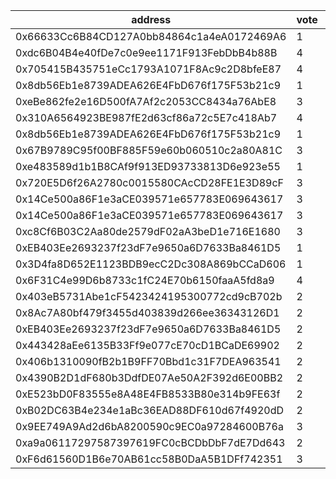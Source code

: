 address|vote|timestamp|signature
---|---|---|---
0x66633Cc6B84CD127A0bb84864c1a4eA0172469A6|1|1602600451|0x8622aff29a89cd23edfa14a521ce20dca88be948188dbcc3587ffc77a9135d58302ed7aa17551651eac504433e472ba5f9a79acd721a0eb15138987267897c051c
0xdc6B04B4e40fDe7c0e9ee1171F913FebDbB4b88B|4|1602600462|0xe1125bfd1513bfaaeae296eaac890d36420f4f06a3982409c096ce07dae411c35c6e722e29eb30e4c068848d6b2727540232bd1af81c60d53f31476cd3283c6e1c
0x705415B435751eCc1793A1071F8Ac9c2D8bfeE87|4|1602600626|0x1040e808393696f76c94ba3a2702d6c5d44dbf42baf6f494742f57e344ff58ed6f49ccfdc7a6c59f42ead68b7e3d3448cdcf8756b41ddd15eaf67e542fc534a21b
0x8db56Eb1e8739ADEA626E4FbD676f175F53b21c9|1|1602600767|0x1824e18ff6f25d23863e595f065a5692c835dd1b5d947ce6c19744a6f45e27787476f2604af52900faf0a92cdd6cca71cfb5af5a7deb9fa8c898575d8b78f1b51c
0xeBe862fe2e16D500fA7Af2c2053CC8434a76AbE8|3|1602600844|0x5ed6cc72205de7937ac4296fb26967639c4b4435982eeac1392bd7f90887cb7466b304179d325e10b6b26e0a0e4d6396736b0da7abba31962a5cbcc3e7fb264e1c
0x310A6564923BE987fE2d63cf86a72c5E7c418Ab7|4|1602600848|0xde28edcb98bce9ac8960c7ffa0ce7a6342acfb95941b0d293f5036f3e9bbade92d2eb81aee228ad5cbd460a15cfa3a664eb9655b43b62f0274487bfb8270ddfd1b
0x8db56Eb1e8739ADEA626E4FbD676f175F53b21c9|1|1602600972|0x3af3ef0942a54a3eea92b1b31f5ed31dd8210b2ed751b2d29f140ab3f565d18c1586354676f2545636f5f24da5ff08e0f62317766eb2480c10247cad5e1f47301b
0x67B9789C95f00BF885F59e60b060510c2a80A81C|3|1602600981|0x3d8355d115d14eadf2cc493db4ac5b59c189d10dd973ff5f585a7328c478d61c373d9bd3b21e53b3721ba975db5fcecf8e06c1571dab540eea1dc20d2e48db241c
0xe483589d1b1B8CAf9f913ED93733813D6e923e55|1|1602600994|0x2a7cc618cfd286f734ac677664bff911e2f27d3c7fb822b017855dd689d0a301490e38391bee6a3f551cf2d0f5e10087adc25ee11d340e9988641aa42986b8681c
0x720E5D6f26A2780c0015580CAcCD28FE1E3D89cF|3|1602601318|0xe1490e7f2f987cf5ba9e8d0f085be6f17eb133056cf7a6e7081c7a126a7b9e50066e5326755efc1076c02e79c724c3fda4943ff18ed26cd4f8b5766d03a1055d1b
0x14Ce500a86F1e3aCE039571e657783E069643617|3|1602603031|0xc03751073fbad911b315165a6cb598fcd6488cbdc9db49f909089967de41479e4b1230cceff32672409815edd7b9f6094b1c2ad5ec252d9389f69c8272d101a91c
0x14Ce500a86F1e3aCE039571e657783E069643617|3|1602603166|0x1aa8b69834c51a74ae949e4b616e4198d6c8aeb07a0ab06ba8701239211223b13ff39ece47875f0635aec5513197044a6de76b943f5779036d8f1357758235081b
0xc8Cf6B03C2Aa80de2579dF02aA3beD1e716E1680|3|1602604979|0x6aaddf1798ea64f3870344a7d47293e8c4269810f3277c91bb772ad7cd06b9d8433b401f4c781512d449938ce12bc70d6d8622b7df89cb61aa000562655514201c
0xEB403Ee2693237f23dF7e9650a6D7633Ba8461D5|1|1602605115|0x27e79e39fae132b0595717cdccffed5025b0b3d9d80eed03a404e849dbe57fee2f957e9b149205f77e464a7d1e5fdba5df5d6b77e590dc90655760158faae7301c
0x3D4fa8D652E1123BDB9ecC2Dc308A869bCCaD606|1|1602606325|0x4bcee8c888698312edae420717d2fbb3622d2daf1477fa38ce7e64308d2333b36c29b044d31b51ece19131edeb76c21878fc6cba8710db03a1dda381cf262d7e1c
0x6F31C4e99D6b8733c1fC24E70b6150faaA5fd8a9|4|1602609852|0x39b5275bdc141939a88410f394d66a4ef8dc08b43ffbd0a4846c12aea412fc8a53859ba2b751b69435aa1fcf3c105304297f6fdfd95e80225e4096ce6574c0621c
0x403eB5731Abe1cF5423424195300772cd9cB702b|2|1602617923|0x20743534641872e68ca830677de909779babcb2436a080bb6362ff4834a4aada36bec858a6fc36a111cdb8dd19cb7e3d110d8c13246dc78e7e4147ad70a355711b
0x8Ac7A80bf479f3455d403839d266ee36343126D1|2|1602618202|0x867363fd44bdd80ff3eb07f84928ca2bf587b5cffbf4b7c77e0aa544eee749c310878ce29930f0f0cbfcc34e7fee17275fce1368d81646cc609ebed8801553531b
0xEB403Ee2693237f23dF7e9650a6D7633Ba8461D5|2|1602618909|0x628a1f686e090d36d3c1dbd9aeb54570410b09ee6cd7f355f08534dc5917f4013d0b286c0503f9b9dc56e4b82fcf97f8b6eac90a25bf5a4cff56493f62c5f3811b
0x443428aEe6135B33Ff9e077cE70cD1BCaDE69902|2|1602620328|0x9450715b589e44a9a9f7910f59234ef8cfefdf8d07052485b348c8d9d261c97d7fca661720abc89288d638a1894fa0e64edd1a326f4cb524a961630f2803bd391b
0x406b1310090fB2b1B9FF70Bbd1c31F7DEA963541|2|1602627495|0xc51a5f647405b6e4e2c7a0fc4d36a120931e417a9db0f52dfcfd1b8b88af6e88194c06c52a2debc94d1687bb710c8cc210e49346e0b1777e2c536d328079afa21b
0x4390B2D1dF680b3DdfDE07Ae50A2F392d6E00BB2|2|1602641977|0x3e1522184ebdacfa700226b5d5aa338ca4a891bf26fe7982a3db9dc6c5b5d4a4297aeed3129d1b802ca598c025bd0e0af5fa469f09384daae44229798cacae461c
0xE523bD0F83555e8A48E4FB8533B80e314b9FE63f|2|1602642933|0xac9fb0903ff84137fff7346ad0ed3a966cd4038907ba582fbac8bb1fd4b9c0160a7628742cfc2ee4ea1d46e1306077fba86d318f84ac10ff2e9926c827facda61b
0xB02DC63B4e234e1aBc36EAD88DF610d67f4920dD|2|1602645202|0x23a5257c5a7d322860b827e46732ea46337eed2246301a3c7159357c85ec1206380f89cca49246b40c648449e64466ac576f911fb75c8f59f456d6fdd28df6981b
0x9EE749A9Ad2d6bA8200590c9EC0a97284600B76a|3|1602645418|0xa43a5980b92e9ffe138cecb5527f716769c0dbfffc30c58c6707ad80e1b2de1220313af07c193cc81ad31239b50a8fd61491937056c06384d3937e64dcec77471c
0xa9a06117297587397619FC0cBCDbDbF7dE7Dd643|2|1602646691|0xb2993bb00c090e53e7f35061644b2854bad7a6e38b9076bb4cb9845c6ad1adf404aaae2c2756ae3c2c3aabacc745b11fcda898c60dea2ba8d5667cda3bdf93381b
0xF6d61560D1B6e70AB61cc58B0DaA5B1DFf742351|3|1602662850|0x275f8ff3a5bbda229de67556379cc7a1e23588e4ce922cdc5b814370e55dd1d153a8f6997715ec8d7997d148b96c3a53ebe79e05cae47de97bba30cdde520f7c1c